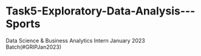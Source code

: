 # Task5-Exploratory-Data-Analysis---Sports
Data Science &amp; Business Analytics Intern January 2023 Batch(#GRIPJan2023)
